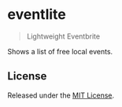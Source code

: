 # eventlite

> Lightweight Eventbrite

Shows a list of free local events.

## License

Released under the [MIT License](https://tlvince.mit-license.org/).
